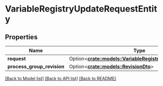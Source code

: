 # VariableRegistryUpdateRequestEntity

## Properties

Name | Type | Description | Notes
------------ | ------------- | ------------- | -------------
**request** | Option<[**crate::models::VariableRegistryUpdateRequestDto**](VariableRegistryUpdateRequestDTO.md)> |  | [optional]
**process_group_revision** | Option<[**crate::models::RevisionDto**](RevisionDTO.md)> |  | [optional]

[[Back to Model list]](../README.md#documentation-for-models) [[Back to API list]](../README.md#documentation-for-api-endpoints) [[Back to README]](../README.md)


